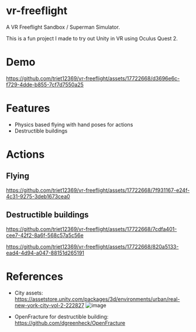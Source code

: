 # vr-freeflight
A VR Freeflight Sandbox / Superman Simulator.

This is a fun project I made to try out Unity in VR using Oculus Quest 2.

# Demo

https://github.com/triet12369/vr-freeflight/assets/17722668/d3696e6c-f729-4dde-b855-7cf7d7550a25

# Features
- Physics based flying with hand poses for actions
- Destructible buildings

# Actions
## Flying
https://github.com/triet12369/vr-freeflight/assets/17722668/7f931167-e24f-4c31-9275-3deb1673cea0

## Destructible buildings
https://github.com/triet12369/vr-freeflight/assets/17722668/7cdfa401-cee7-42f2-8a6f-568c57a5c56e

https://github.com/triet12369/vr-freeflight/assets/17722668/820a5133-ead4-4d94-a047-88151d265191


# References
- City assets: https://assetstore.unity.com/packages/3d/environments/urban/real-new-york-city-vol-2-222827
![image](https://github.com/triet12369/vr-freeflight/assets/17722668/02623f12-c51d-4b8d-9f7d-e6de282bf3c0)

- OpenFracture for destructible building: https://github.com/dgreenheck/OpenFracture
